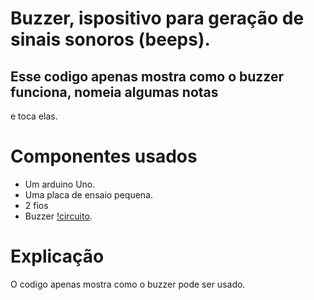 # Buzzer, ispositivo para geração de sinais sonoros (beeps).

## Esse codigo apenas mostra como o buzzer funciona, nomeia algumas notas
e toca elas.

# Componentes usados
- Um arduino Uno.
- Uma placa de ensaio pequena.
- 2 fios
- Buzzer
[!circuito](BUZZER.png).

# Explicação
O codigo apenas mostra como o buzzer pode ser usado.
